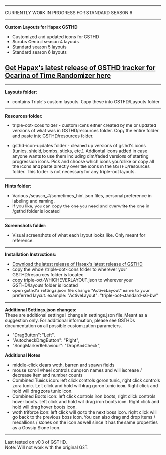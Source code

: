 --------------------

CURRENTLY WORK IN PROGRESS FOR STANDARD SEASON 6

--------------------

**Custom Layouts for Hapax GSTHD**
- Customized and updated icons for GSTHD
- Scrubs Central season 4 layouts
- Standard season 5 layouts
- Standard season 6 layouts

## [Get Hapax's latest release of GSTHD tracker for Ocarina of Time Randomizer here](https://github.com/HapaxL/GSTHD/releases/latest)

--------------------

**Layouts folder:**  
- contains Triple's custom layouts. Copy these into GSTHD/Layouts folder

--------------------

**Resources folder:**  
- triple-oot-icons folder - custom icons either created by me or updated versions of what was in GSTHD/resources folder. Copy the entire folder and paste into GSTHD/resources folder.

- gsthd-icon-updates folder - cleaned up versions of gsthd's icons (tunics, shield, bombs, sticks, etc.). Addiontal icons added in case anyone wants to use them including dim/faded versions of starting progression icons. Pick and choose which icons you'd like or copy all the icons and paste directly over the icons in the GSTHD/resources folder. This folder is not necessary for any triple-oot layouts.

--------------------

**Hints folder:**  
- Various /season_#/sometimes_hint.json files, personal preference in labeling and naming.
- if you like, you can copy the one you need and overwrite the one in /gsthd folder is located

--------------------

**Screenshots folder:**  
- Visual screenshots of what each layout looks like. Only meant for reference.

--------------------

**Installation Instructions:**  
- [Download the latest release of Hapax's latest release of GSTHD](https://github.com/HapaxL/GSTHD/releases/latest)
- copy the whole /triple-oot-icons folder to wherever your GSTHD/resources folder is located
- copy triple-oot-WHICHEVERLAYOUT.json to wherever your GSTHD/layouts folder is located
- open gsthd's settings.json file change "ActiveLayout" name to your preferred layout.
example: "ActiveLayout": "triple-oot-standard-s6-bw"

--------------------

**Additional Settings.json changes:**  
These are additional settings I change in settings.json file. Meant as a suggestion only.
For additional information, please see GSTHDs documentation on all possible customization parameters.
- "DragButton": "Left",
- "AutocheckDragButton": "Right",
- "SongMarkerBehaviour": "DropAndCheck",

**Additional Notes:**  
- middle-click clears woth, barren and spawn fields
- mouse scroll wheel controls dungeon names and will increase / decrease item and number counts.
- Combined Tunics icon: left click controls goron tunic, right click controls zora tunic. Left click and hold will drag goron tunic icon. Right click and hold will drag zora tunic icon.
- Combined Boots icon: left click controls iron boots, right click controls hover boots. Left click and hold will drag iron boots icon. Right click and hold will drag hover boots icon.
- woth triforce icon: left click will go to the next boss icon. right click will go back to the previous boss icon. You can also drag and drop items / medallions / stones on the icon as well since it has the same properties as a Gossip Stone Icon.  

--------------------
Last tested on v0.3 of GSTHD.  
Note: Will not work with the original GST.
